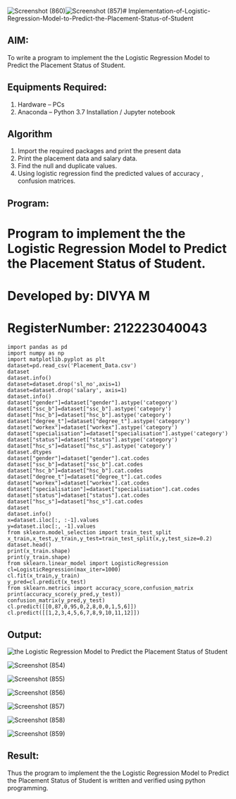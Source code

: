 ![Screenshot (860)](https://github.com/user-attachments/assets/86b983f0-2057-4273-b71e-4cd0a75602bc)![Screenshot (857)](https://github.com/user-attachments/assets/4d51f6b5-f39e-4988-a1a1-f7171c696b80)# Implementation-of-Logistic-Regression-Model-to-Predict-the-Placement-Status-of-Student

## AIM:
To write a program to implement the the Logistic Regression Model to Predict the Placement Status of Student.

## Equipments Required:
1. Hardware – PCs
2. Anaconda – Python 3.7 Installation / Jupyter notebook

## Algorithm
1. Import the required packages and print the present data
2. Print the placement data and salary data.
3. Find the null and duplicate values.
4. Using logistic regression find the predicted values of accuracy , confusion matrices.

## Program:

# Program to implement the the Logistic Regression Model to Predict the Placement Status of Student.
# Developed by: DIVYA M
# RegisterNumber:  212223040043
```
import pandas as pd
import numpy as np
import matplotlib.pyplot as plt
dataset=pd.read_csv('Placement_Data.csv')
dataset
dataset.info()
dataset=dataset.drop('sl_no',axis=1)
dataset=dataset.drop('salary', axis=1)
dataset.info()
dataset["gender"]=dataset["gender"].astype('category')
dataset["ssc_b"]=dataset["ssc_b"].astype('category')
dataset["hsc_b"]=dataset["hsc_b"].astype('category')
dataset["degree_t"]=dataset["degree_t"].astype('category')
dataset["workex"]=dataset["workex"].astype('category')
dataset["specialisation"]=dataset["specialisation"].astype('category')
dataset["status"]=dataset["status"].astype('category')
dataset["hsc_s"]=dataset["hsc_s"].astype('category')
dataset.dtypes
dataset["gender"]=dataset["gender"].cat.codes
dataset["ssc_b"]=dataset["ssc_b"].cat.codes
dataset["hsc_b"]=dataset["hsc_b"].cat.codes
dataset["degree_t"]=dataset["degree_t"].cat.codes
dataset["workex"]=dataset["workex"].cat.codes
dataset["specialisation"]=dataset["specialisation"].cat.codes
dataset["status"]=dataset["status"].cat.codes
dataset["hsc_s"]=dataset["hsc_s"].cat.codes
dataset
dataset.info()
x=dataset.iloc[:, :-1].values
y=dataset.iloc[:, -1].values
from sklearn.model_selection import train_test_split
x_train,x_test,y_train,y_test=train_test_split(x,y,test_size=0.2)
dataset.head()
print(x_train.shape)
print(y_train.shape)
from sklearn.linear_model import LogisticRegression
cl=LogisticRegression(max_iter=1000)
cl.fit(x_train,y_train)
y_pred=cl.predict(x_test)
from sklearn.metrics import accuracy_score,confusion_matrix
print(accuracy_score(y_pred,y_test))
confusion_matrix(y_pred,y_test)
cl.predict([[0,87,0,95,0,2,8,0,0,1,5,6]])
cl.predict([[1,2,3,4,5,6,7,8,9,10,11,12]])
```

## Output:
![the Logistic Regression Model to Predict the Placement Status of Student](sam.png)

![Screenshot (854)](https://github.com/user-attachments/assets/d97000d7-532b-451a-bc26-c7b94c1dfafd)

![Screenshot (855)](https://github.com/user-attachments/assets/424d79a4-c0d6-47df-95db-45dbab36fd39)

![Screenshot (856)](https://github.com/user-attachments/assets/fbc0bc13-b014-4a12-a5b3-628531893f32)

![Screenshot (857)](https://github.com/user-attachments/assets/b8c49d5e-f263-4459-8170-c04dc359508c)

![Screenshot (858)](https://github.com/user-attachments/assets/d20edb72-9807-4676-8315-e56b9d7e84a9)

![Screenshot (859)](https://github.com/user-attachments/assets/9ff53bde-89e3-47bc-861a-5f2053095278)

## Result:
Thus the program to implement the the Logistic Regression Model to Predict the Placement Status of Student is written and verified using python programming.
